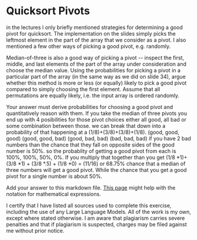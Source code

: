 # Quicksort Pivots

in the lectures I only briefly mentioned strategies for determining a good pivot
for quicksort. The implementation on the slides simply picks the leftmost
element in the part of the array that we consider as a pivot. I also mentioned a
few other ways of picking a good pivot, e.g. randomly.

Median-of-three is also a good way of picking a pivot -- inspect the first,
middle, and last elements of the part of the array under consideration and
choose the median value. Using the probabilities for picking a pivot in a
particular part of the array (in the same way as we did on slide 34), argue
whether this method is more or less (or equally) likely to pick a good pivot
compared to simply choosing the first element. Assume that all permutations are
equally likely, i.e. the input array is ordered randomly.

Your answer must derive probabilities for choosing a good pivot and
quantitatively reason with them.
If you take the median of three pivots you end up with 4 posibilities for those pivot choices either all good, all bad or some combination between those. we can break that down into a probability of that happening at a (1/8)+(3/8)+(3/8)+(1/8). (good, good, good) (good, good, bad) (good, bad, bad) (bad, bad, bad) if you have 2 bad numbers than the chance that they fall on opposite sides of the good number is 50%. so the probablity of getting a good pivot from each is 100%, 100%, 50%, 0%. If you multiply that together than you get (1/8 *1)+ (3/8 *1) + (3/8 *.5) + (1/8 *0) = (11/16) or 68.75% chance that a median of three numbers will get a good pivot. While the chance that you get a good pivot for a single number is about 50%.

Add your answer to this markdown file. [This
page](https://docs.github.com/en/get-started/writing-on-github/working-with-advanced-formatting/writing-mathematical-expressions)
might help with the notation for mathematical expressions.

I certify that I have listed all sources used to complete this exercise, including the use of any Large Language Models. All of the work is my own, except where stated otherwise. I am aware that plagiarism carries severe penalties and that if plagiarism is suspected, charges may be filed against me without prior notice.
